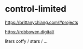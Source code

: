 # control-limited

https://brittanychiang.com/#projects

https://robbowen.digital/


liters coffy / stars / ...
